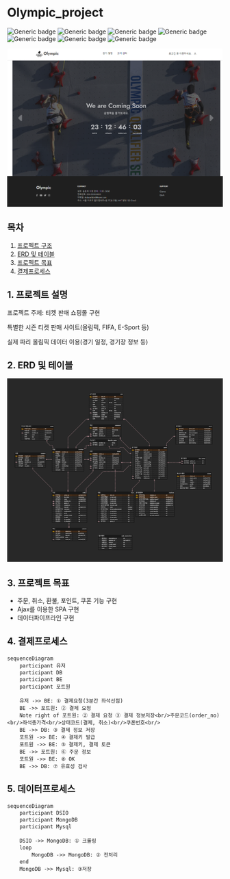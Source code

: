# Olympic_project
![Generic badge](https://img.shields.io/badge/Spring_Legacy_Project-sky.svg)  ![Generic badge](https://img.shields.io/badge/Docker-blue.svg)  ![Generic badge](https://img.shields.io/badge/Airflow-red.svg)  ![Generic badge](https://img.shields.io/badge/Mysql-skyblue.svg)  ![Generic badge](https://img.shields.io/badge/MongoDB-sky.svg)  ![Generic badge](https://img.shields.io/badge/github-black.svg)  ![Generic badge](https://img.shields.io/badge/Jenkinds-navy.svg)  

![](src/main/webapp/img/main.png)


## 목차  
1. [프로젝트 구조](#1-프로젝트-설명)  
2. [ERD 및 테이블](#2-erd-및-테이블)  
3. [프로젝트 목표](#3-프로젝트-목표)  
4. [결제프로세스](#4-결제프로세스) 

## 1. 프로젝트 설명
프로젝트 주제: 티켓 판매 쇼핑몰 구현

특별한 시즌 티켓 판매 사이트(올림픽, FIFA, E-Sport 등)

실제 파리 올림픽 데이터 이용(경기 일정, 경기장 정보 등)

## 2. ERD 및 테이블
![](src/main/webapp/img/erd.png)

## 3. 프로젝트 목표
- 주문, 취소, 환불, 포인트, 쿠폰 기능 구현
- Ajax를 이용한 SPA 구현
- 데이터파이프라인 구현

## 4. 결제프로세스
```mermaid
sequenceDiagram
    participant 유저
    participant DB
    participant BE
    participant 포트원
    
    유저 ->> BE: ① 결제요청(3분간 좌석선점)
    BE ->> 포트원: ② 결제 요청
    Note right of 포트원: ② 결제 요청 ③ 결제 정보저장<br/>주문코드(order_no)<br/>좌석총가격<br/>상태코드(결제, 취소)<br/>쿠폰번호<br/>
    BE ->> DB: ③ 결제 정보 저장
    포트원 ->> BE: ④ 결제키 발급
    포트원 ->> BE: ⑤ 결제키, 결제 토큰
    BE ->> 포트원: ⑥ 주문 정보
    포트원 ->> BE: ⑧ OK
    BE ->> DB: ⑦ 유효성 검사

```

## 5. 데이터프로세스
```mermaid
sequenceDiagram
    participant DSIO
    participant MongoDB
    participant Mysql

    DSIO ->> MongoDB: ① 크롤링
    loop
        MongoDB ->> MongoDB: ② 전처리
    end
    MongoDB ->> Mysql: ③저장
```